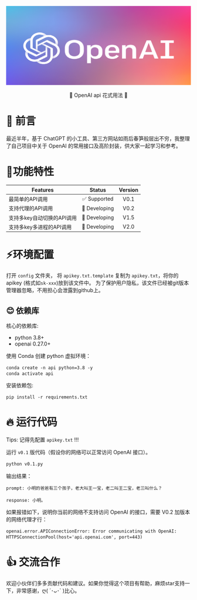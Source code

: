<div align="center">
	<img src="misc/openai-api.png" width="800" >
	</a>
</div>

<p align='center'>
    🚀 OpenAI api 花式用法 🚀
</p>


# 👻 前言

最近半年，基于 ChatGPT 的小工具、第三方网站如雨后春笋般层出不穷，我整理了自己项目中关于 OpenAI 的常用接口及高阶封装，供大家一起学习和参考。



# 🏴󠁶󠁵󠁭󠁡󠁰󠁿功能特性

| Features                         |  Status        |    Version   |
| -------------------------------- | :------------: | :----------: |
| 最简单的API调用                   | ✅ Supported  | V0.1           |
| 支持代理的API调用                 | 🔧 Developing | V0.2           |
| 支持多key自动切换的API调用        | 🔧 Developing | V1.5           |
| 支持多key多进程的API调用          | 🔧 Developing | V2.0           |


# ⚡️环境配置

打开 `config` 文件夹， 将 `apikey.txt.template` 复制为 `apikey.txt`，将你的apikey (格式如`sk-xxx`)放到该文件中。 为了保护用户隐私，该文件已经被git版本管理器忽略，不用担心会泄露到github上。

## 😊 依赖库

核心的依赖库:

- python 3.8+
- openai 0.27.0+

使用 Conda 创建 python 虚拟环境：
```shell
conda create -n api python=3.8 -y
conda activate api
```

安装依赖包:
```shell
pip install -r requirements.txt
```

# 🔥 运行代码
Tips: 记得先配置 `apikey.txt` !!!

运行 `v0.1` 版代码（假设你的网络可以正常访问 OpenAI 接口）。
```bash
python v0.1.py
```

输出结果：
```text
prompt: 小明的爸爸有三个孩子，老大叫王一宝，老二叫王二宝，老三叫什么？

response: 小明。
```

如果报错如下，说明你当前的网络不支持访问 OpenAI 的接口，需要 V0.2 加版本的网络代理才行：
```text
openai.error.APIConnectionError: Error communicating with OpenAI: HTTPSConnectionPool(host='api.openai.com', port=443)
```


# 👍 交流合作

欢迎小伙伴们多多贡献代码和建议。如果你觉得这个项目有帮助，麻烦star支持一下，非常感谢，ღ( ´･ᴗ･` )比心。